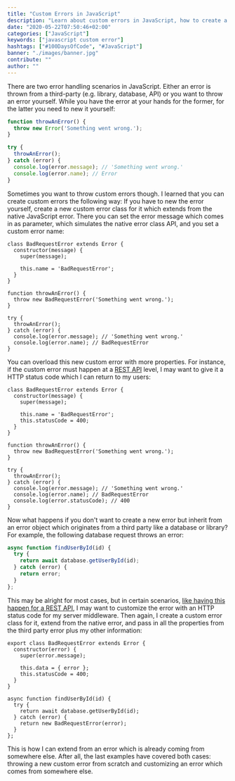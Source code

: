 ```yaml
---
title: "Custom Errors in JavaScript"
description: "Learn about custom errors in JavaScript, how to create a new custom error and how to extend errors from third party libraries and APIs ..."
date: "2020-05-22T07:50:46+02:00"
categories: ["JavaScript"]
keywords: ["javascript custom error"]
hashtags: ["#100DaysOfCode", "#JavaScript"]
banner: "./images/banner.jpg"
contribute: ""
author: ""
---
```


<Sponsorship />

There are two error handling scenarios in JavaScript. Either an error is thrown from a third-party (e.g. library, database, API) or you want to throw an error yourself. While you have the error at your hands for the former, for the latter you need to new it yourself:

```javascript
function throwAnError() {
  throw new Error('Something went wrong.');
}

try {
  throwAnError();
} catch (error) {
  console.log(error.message); // 'Something went wrong.'
  console.log(error.name); // Error
}
```

Sometimes you want to throw custom errors though. I learned that you can create custom errors the following way: If you have to new the error yourself, create a new custom error class for it which extends from the native JavaScript error. There you can set the error message which comes in as parameter, which simulates the native error class API, and you set a custom error name:

```javascript{1-7,10,17}
class BadRequestError extends Error {
  constructor(message) {
    super(message);

    this.name = 'BadRequestError';
  }
}

function throwAnError() {
  throw new BadRequestError('Something went wrong.');
}

try {
  throwAnError();
} catch (error) {
  console.log(error.message); // 'Something went wrong.'
  console.log(error.name); // BadRequestError
}
```

You can overload this new custom error with more properties. For instance, if the custom error must happen at a [REST API](https://www.robinwieruch.de/node-express-server-rest-api) level, I may want to give it a HTTP status code which I can return to my users:

```javascript{6,19}
class BadRequestError extends Error {
  constructor(message) {
    super(message);

    this.name = 'BadRequestError';
    this.statusCode = 400;
  }
}

function throwAnError() {
  throw new BadRequestError('Something went wrong.');
}

try {
  throwAnError();
} catch (error) {
  console.log(error.message); // 'Something went wrong.'
  console.log(error.name); // BadRequestError
  console.log(error.statusCode); // 400
}
```

Now what happens if you don't want to create a new error but inherit from an error object which originates from a third party like a database or library? For example, the following database request throws an error:

```javascript
async function findUserById(id) {
  try {
    return await database.getUserById(id);
  } catch (error) {
    return error;
  }
};
```

This may be alright for most cases, but in certain scenarios, [like having this happen for a REST API](/node-express-error-handling), I may want to customize the error with an HTTP status code for my server middleware. Then again, I create a custom error class for it, extend from the native error, and pass in all the properties from the third party error plus my other information:

```javascript{1-8,14}
export class BadRequestError extends Error {
  constructor(error) {
    super(error.message);

    this.data = { error };
    this.statusCode = 400;
  }
}

async function findUserById(id) {
  try {
    return await database.getUserById(id);
  } catch (error) {
    return new BadRequestError(error);
  }
};
```

This is how I can extend from an error which is already coming from somewhere else. After all, the last examples have covered both cases: throwing a new custom error from scratch and customizing an error which comes from somewhere else.


